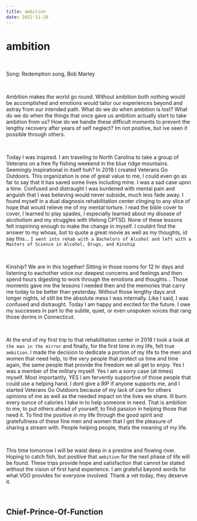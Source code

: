 ```yaml
---
title: ambition
date: 2022-11-10
---
```


# ambition

<br>

Song: Redemption song, Bob Marley

<br>

Ambition makes the world go round. Without ambition both nothing would be accomplished and emotions would tailor our experiences beyond and astray from our intended path. What do we do when ambition is lost? What do we do when the things that once gave us ambition actually start to take ambition from us? How do we handle these difficult moments to prevent the lengthy recovery after years of self neglect? Im not positive, but ive seen it possible through others.

<br>

Today I was inspired. I am traveling to North Carolina to take a group of Veterans on a free fly fishing weekend in the blue ridge mountains. Seemingly inspirational in itself huh? In 2018 I created Veterans Go Outdoors. This organization is one of great value to me, I could even go as far to say that it has saved some lives including mine. I was a sad case upon a time. Confused and distraught I was burdened with mental pain and anguish that I was believing would never subside, much less fade away. I found myself in a dual diagnosis rehabilitation center clinging to any slice of hope that would relieve me of my mental torture. I read the bible cover to cover, I learned to play spades, I especially learned about my disease of alcoholism and my struggles with lifelong CPTSD. None of these lessons felt inspirinng enough to make the change in myself. I couldnt find the answer to my whoas, but to quote a great movie as well as my thoughts, id say this... ```I went into rehab with a Bachelors of Alcohol and left with a Masters of Science in Alcohol, Drugs, and Kinship```

<br>

Kinship? We are in this together! Sitting in those rooms for 12 hr days and listening to eachother voice our deepest concerns and feelings and then spend hours digesting to work through the emotions and thoughts... Those moments gave me the lessons I needed then and the memories that carry me today to be better than yesterday. Without those lengthy days and longer nights, id still be the absolute mess I was internally. Like I said, I was confused and distraught. Today I am happy and excited for the future. I owe my successes in part to the subtle, quiet, or even unspoken voices that rang those dorms in Connecticut.

<br>

At the end of my first trip to that rehabilitation center in 2018 I took a look at ```the man in the mirror``` and finally, for the first time in my life, felt true ```ambition```. I made the decision to dedicate a portion of my life to the men and women that need help, to the very people that protect us time and time again, the same people that provide the freedom we all get to enjoy. Yes I was a member of the military myself. Yes I am a sorry case (at times) myself. Most importantly, YES I am fervently supportive of those people that could use a helping hand. I dont give a RIP if anyone supports me, and I started Veterans Go Outdoors because of my lack of care for others opinions of me as well as the needed impact on the lives we share. Ill burn every ounce of calories I take in to help someone in need. That is ambition to me, to put others ahead of yourself, to find passion in helping those that need it. To find the positive in my life through the good spirit and gratefullness of these fine men and women that I get the pleasure of sharing a stream with. People helping people, thats the meaning of my life.

<br>

This time tomorrow I will be waist deep in a prestine and flowing river. Hoping to catch fish, but positive that ```ambition``` for the next phase of life will be found. These trips provide hope and satisfaction that cannot be stated without the vision of first hand experience. I am grateful beyond words for what VGO provides for everyone involved. Thank a vet today, they deserve it.

<br>

## Chief-Prince-Of-Function
